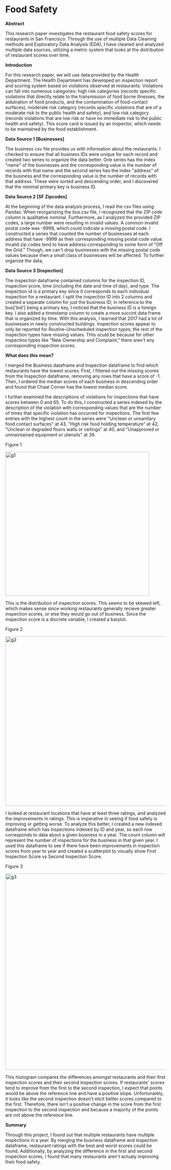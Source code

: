 # Food Safety

**Abstract**

This research paper investigates the restaurant food safety scores for restaurants in San Francisco. Through the use of multiple Data Cleaning methods and Exploratory Data Analysis (EDA), I have cleaned and analyzed multiple data sources, utilizing a metric system that looks at the distribution of restaurant scores over time.


**Introduction**

For this research paper, we will use data provided by the Health Department. The Health Department has developed an inspection report and scoring system based on violations observed at restaurants. Violations can fall into numerous categories: high risk categories (records specific violations that directly relate to the transmission of food borne illnesses, the aldutration of food products, and the contamination of food-contact surfaces), moderate risk category (records specific violations that are of a moderate risk to the public health and safety), and low risk category (records violations that are low risk or have no immediate risk to the public health and safety). This score card is issued by an inspector, which needs to be maintained by the food establishment.


**Data Source 1 [Businesses]**

The business csv file provides us with information about the restaurants. I checked to ensure that all business IDs were unique for each record and created two series to organize the data better. One series has the index "name" of the businesses and the corresponding value is the number of records with that name and the second series has the index "address" of the business and the corresponding value is the number of records with that address. These were sorted and descending order, and I discovered that the minimal primary key is business ID.


**Data Source 2 [SF Zipcodes]**

At the beginning of the data analysis process, I read the csv files using Pandas. When reorganizing the bus.csv file, I recognized that the ZIP code column is qualitative nominal. Furthermore, as I analyzed the provided ZIP codes, a large number were resulting in invalid values. A common invalid postal code was -9999, which could indicate a missing postal code. I constructed a series that counted the number of businesses at each address that have -9999 as their corresponding missing postal code value. Invalid zip codes tend to have address corresponding to some form of "Off the Grid." Though, we can't drop businesses with the missing postal code values because then a small class of businesses will be affected. To further organize the data, 

**Data Source 3 [Inspection]**

The inspection dataframe contained columns for the inspection ID, inspection score, time (including the date and time of day), and type. The inspection id is a primary key since it corresponds to each individual inspection for a restaurant. I split the inspection ID into 2 columns and created a separate column for just the business ID; in reference to the bus['bid'] being a primary key, I noticed that the business ID is a foreign key. I also added a timestamp column to create a more succint data frame that is organized by time. With this analysis, I learned that 2017 had a lot of businesses in newly constructed buildings. Inspection scores appear to only be reported for Routine-Unscheduled inspection types; the rest of the inspection types have missing values. THis oculd be because for other inspectino types like "New Ownership and Complaint," there aren't any corresponding inspection scores.

**What does this mean?**

I merged the Business dataframe and Inspection dataframe to find which restaurants have the lowest scores. First, I filtered out the missing scores from the Inspection dataframe, removing any rows that have a score of -1. Then, I ordered the median scores of each business in descending order and found that Chaat Corner has the lowest median score. 

I further examined the descriptions of violations for inspections that have scores between 0 and 65. To do this, I constructed a series indexed by the description of the violation with corresponding values that are the number of times that specific violation has occurred for inspections. The first few entries with the highest count in the series were "Unclean or unsanitary food contact surfaces" at 43, "High risk food holding temperature" at 42, "Unclean or degraded floors walls or ceilings" at 40, and "Unapproved or unmaintained equipment or utensils" at 39.


Figure 1

<img width="452" alt="g1" src="https://user-images.githubusercontent.com/66439654/118910796-b694df80-b8ea-11eb-8d7b-0698f598bc42.png">

This is the distribution of inspection scores. This seems to be skewed left, which makes sense since working restaurants generally recieve greater inspection scores, or else they would go out of business. Since the inspection score is a discrete variable, I created a barplot.

Figure 2

<img width="532" alt="g2" src="https://user-images.githubusercontent.com/66439654/118910806-be548400-b8ea-11eb-86e3-645d2a83e381.png">

I looked at restaurant locations that have at least three ratings, and analyzed the improvements in ratings. This is imperative in seeing if food safety is improving or getting worse. To analyze this better, I created a new indexed dataframe which has inspections indexed by ID and year, so each row corresponds to data about a given business in a year. The count column will represent the number of inspections for the business in that given year. I used this dataframe to see if there have been improvements in inspection scores from year to year and created a scatterplot to visually show First Inspection Score vs Second Inspection Score.

Figure 3

<img width="616" alt="g3" src="https://user-images.githubusercontent.com/66439654/118910814-c0b6de00-b8ea-11eb-84e1-18953e3267e2.png">

This histogram compares the differences amongst restaurants and their first inspection scores and their second inspection scores. If restaurants' scores tend to improve from the first to the second inspection, I expect that points would be above the reference line and have a positive slope. Unfortunately, it looks like the second inspection doesn't elicit better scores compared to the first. Therefore, there isn't a positive change in the score from the first inspection to the second inspection and because a majority of the points are not above the reference line.

**Summary**

Through this project, I found out that multiple restaurants have multiple inspections in a year. By merging the business dataframe and inspection dataframe, restaurant ratings with the best and worst scores could be found. Additionally, by analyzing the difference in the first and second inspection scores, I found that many restaurants aren't actualy improving their food safety.
